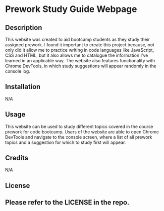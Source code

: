 # Prework Study Guide Webpage

## Description

This website was created to aid bootcamp students as they study their assigned prework. I found it important to create this project because, not only did it allow me to practice writing in code languages like JavaScript, CSS and HTML, but it also allows me to catalogue the information I've learned in an applicable way. The website also features functionality with Chrome DevTools, in which study suggestions will appear randomly in the console log.

## Installation

N/A

## Usage

This website can be used to study different topics covered in the course prework for code bootcamp. Users of the website are able to open Chrome DevTools and navigate to the console screen, where a list of all prework topics and a suggestion for which to study first will appear.

## Credits

N/A

## License

Please refer to the LICENSE in the repo.
---
